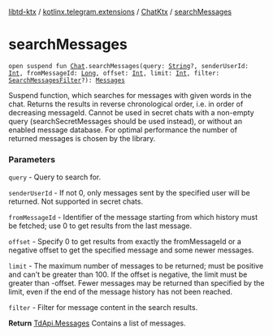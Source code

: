 [libtd-ktx](../../index.md) / [kotlinx.telegram.extensions](../index.md) / [ChatKtx](index.md) / [searchMessages](./search-messages.md)

# searchMessages

`open suspend fun `[`Chat`](https://tdlibx.github.io/td/docs/org/drinkless/td/libcore/telegram/TdApi.Chat.html)`.searchMessages(query: `[`String`](https://kotlinlang.org/api/latest/jvm/stdlib/kotlin/-string/index.html)`?, senderUserId: `[`Int`](https://kotlinlang.org/api/latest/jvm/stdlib/kotlin/-int/index.html)`, fromMessageId: `[`Long`](https://kotlinlang.org/api/latest/jvm/stdlib/kotlin/-long/index.html)`, offset: `[`Int`](https://kotlinlang.org/api/latest/jvm/stdlib/kotlin/-int/index.html)`, limit: `[`Int`](https://kotlinlang.org/api/latest/jvm/stdlib/kotlin/-int/index.html)`, filter: `[`SearchMessagesFilter`](https://tdlibx.github.io/td/docs/org/drinkless/td/libcore/telegram/TdApi.SearchMessagesFilter.html)`?): `[`Messages`](https://tdlibx.github.io/td/docs/org/drinkless/td/libcore/telegram/TdApi.Messages.html)

Suspend function, which searches for messages with given words in the chat. Returns the results
in reverse chronological order, i.e. in order of decreasing messageId. Cannot be used in secret
chats with a non-empty query (searchSecretMessages should be used instead), or without an enabled
message database. For optimal performance the number of returned messages is chosen by the
library.

### Parameters

`query` - Query to search for.

`senderUserId` - If not 0, only messages sent by the specified user will be returned. Not
supported in secret chats.

`fromMessageId` - Identifier of the message starting from which history must be fetched; use
0 to get results from the last message.

`offset` - Specify 0 to get results from exactly the fromMessageId or a negative offset to
get the specified message and some newer messages.

`limit` - The maximum number of messages to be returned; must be positive and can't be
greater than 100. If the offset is negative, the limit must be greater than -offset. Fewer
messages may be returned than specified by the limit, even if the end of the message history has
not been reached.

`filter` - Filter for message content in the search results.

**Return**
[TdApi.Messages](https://tdlibx.github.io/td/docs/org/drinkless/td/libcore/telegram/TdApi.Messages.html) Contains a list of messages.

